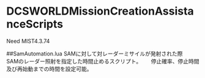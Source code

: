 # DCSWORLDMissionCreationAssistanceScripts
Need MIST4.3.74

##SamAutomation.lua
SAMに対して対レーダーミサイルが発射された際　　
SAMのレーダー照射を指定した時間止めるスクリプト。　　
停止確率、停止時間及び再始動までの時間を設定可能。
